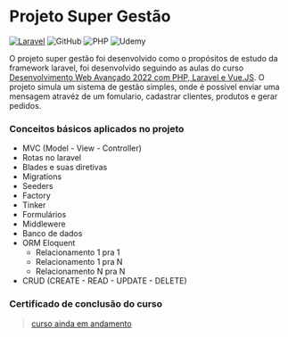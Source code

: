 # Projeto Super Gestão
[![Laravel](https://img.shields.io/badge/laravel-%23FF2D20.svg?style=for-the-badge&logo=laravel&logoColor=white)](https://shields.io/)
![GitHub](https://img.shields.io/badge/github-%23121011.svg?style=for-the-badge&logo=github&logoColor=white)
![PHP](https://img.shields.io/badge/php-%23777BB4.svg?style=for-the-badge&logo=php&logoColor=white)
![Udemy](https://img.shields.io/badge/Udemy-A435F0?style=for-the-badge&logo=Udemy&logoColor=white)

O projeto super gestão foi desenvolvido como o propósitos de estudo da framework laravel, foi desenvolvido seguindo as aulas do curso [Desenvolvimento Web Avançado 2022 com PHP, Laravel e Vue.JS](https://www.udemy.com/course/curso-completo-do-desenvolvedor-laravel/). O projeto simula um sistema de gestão simples, onde é possivel enviar uma mensagem atravéz de um fomulario, cadastrar clientes, produtos e gerar pedidos.

### Conceitos básicos aplicados no projeto
- MVC (Model - View - Controller)
- Rotas no laravel
- Blades e suas diretivas
- Migrations
- Seeders
- Factory
- Tinker
- Formulários
- Middlewere
- Banco de dados
- ORM Eloquent
  - Relacionamento 1 pra 1
  - Relacionamento 1 pra N
  - Relacionamento N pra N
- CRUD (CREATE - READ - UPDATE - DELETE)
  
### Certificado de conclusão do curso 
> [curso ainda em andamento](https://www.udemy.com/certificate/UC-b63250ab-388b-4bb5-9894-7e4dd0710ed3/)
